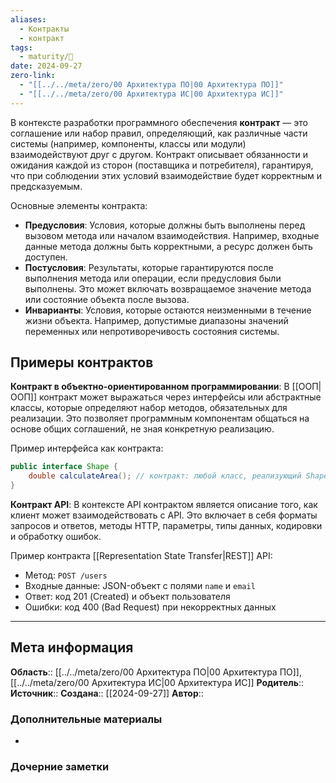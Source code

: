 ```yaml
---
aliases:
  - Контракты
  - контракт
tags:
  - maturity/🌱
date: 2024-09-27
zero-link:
  - "[[../../meta/zero/00 Архитектура ПО|00 Архитектура ПО]]"
  - "[[../../meta/zero/00 Архитектура ИС|00 Архитектура ИС]]"
---
```

В контексте разработки программного обеспечения **контракт** — это соглашение или набор правил, определяющий, как различные части системы (например, компоненты, классы или модули) взаимодействуют друг с другом. Контракт описывает обязанности и ожидания каждой из сторон (поставщика и потребителя), гарантируя, что при соблюдении этих условий взаимодействие будет корректным и предсказуемым.

Основные элементы контракта:
- **Предусловия**: Условия, которые должны быть выполнены перед вызовом метода или началом взаимодействия. Например, входные данные метода должны быть корректными, а ресурс должен быть доступен.
- **Постусловия**: Результаты, которые гарантируются после выполнения метода или операции, если предусловия были выполнены. Это может включать возвращаемое значение метода или состояние объекта после вызова.
- **Инварианты**: Условия, которые остаются неизменными в течение жизни объекта. Например, допустимые диапазоны значений переменных или непротиворечивость состояния системы.
## Примеры контрактов
**Контракт в объектно-ориентированном программировании**: В [[ООП|ООП]] контракт может выражаться через интерфейсы или абстрактные классы, которые определяют набор методов, обязательных для реализации. Это позволяет программным компонентам общаться на основе общих соглашений, не зная конкретную реализацию.
   
Пример интерфейса как контракта:
   ```java
   public interface Shape {
       double calculateArea(); // контракт: любой класс, реализующий Shape, обязан иметь этот метод
   }
   ```

**Контракт API**: В контексте API контрактом является описание того, как клиент может взаимодействовать с API. Это включает в себя форматы запросов и ответов, методы HTTP, параметры, типы данных, кодировки и обработку ошибок.
   
Пример контракта [[Representation State Transfer|REST]] API:
- Метод: `POST /users` 
- Входные данные: JSON-объект с полями `name` и `email`
- Ответ: код 201 (Created) и объект пользователя
- Ошибки: код 400 (Bad Request) при некорректных данных
***
## Мета информация
**Область**:: [[../../meta/zero/00 Архитектура ПО|00 Архитектура ПО]], [[../../meta/zero/00 Архитектура ИС|00 Архитектура ИС]]
**Родитель**:: 
**Источник**:: 
**Создана**:: [[2024-09-27]]
**Автор**:: 
### Дополнительные материалы
- 

### Дочерние заметки
<!-- QueryToSerialize: LIST FROM [[]] WHERE contains(Родитель, this.file.link) or contains(parents, this.file.link) -->
